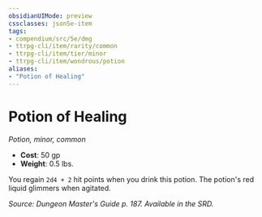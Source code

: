 ```yaml
---
obsidianUIMode: preview
cssclasses: json5e-item
tags:
- compendium/src/5e/dmg
- ttrpg-cli/item/rarity/common
- ttrpg-cli/item/tier/minor
- ttrpg-cli/item/wondrous/potion
aliases: 
- "Potion of Healing"
---
```

# Potion of Healing
*Potion, minor, common*  

- **Cost**: 50 gp
- **Weight**: 0.5 lbs.

You regain `2d4 + 2` hit points when you drink this potion. The potion's red liquid glimmers when agitated.

*Source: Dungeon Master's Guide p. 187. Available in the SRD.*